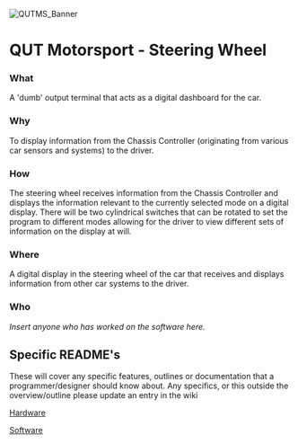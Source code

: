 ![QUTMS_Banner](https://raw.githubusercontent.com/Technosasquach/QUTMS_Master/master/src/qutmsBanner.jpg)

# QUT Motorsport - Steering Wheel

### What
A 'dumb' output terminal that acts as a digital dashboard for the car.
### Why
To display information from the Chassis Controller (originating from various car sensors and systems) to the driver.
### How
The steering wheel receives information from the Chassis Controller and displays the information relevant to the currently selected mode on a digital display. There will be two cylindrical switches that can be rotated to set the program to different modes allowing for the driver to view different sets of information on the display at will.
### Where
A digital display in the steering wheel of the car that receives and displays information from other car systems to the driver.
### Who
*Insert anyone who has worked on the software here.*

## Specific README's
These will cover any specific features, outlines or documentation that a programmer/designer should know about. Any specifics, or this outside the overview/outline please update an entry in the wiki

[Hardware](https://github.com/Technosasquach/QUTMS_SteeringWheel/tree/master/hardware "Hardware")

[Software](https://github.com/Technosasquach/QUTMS_SteeringWheel/tree/master/software "Software")
